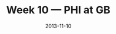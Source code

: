 ---
layout: game
title: Week 10 — PHI at GB
season: 2013
game_id: 2013_10_PHI_GB
week: 10
date: 2013-11-10
home_team: GB
away_team: PHI
final_home: 13
final_away: 27
pbp_url: /assets/data/pbp/2013/2013_10_PHI_GB.csv.gz
---